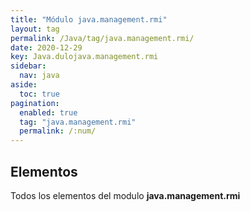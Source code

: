 ```yaml
---
title: "Módulo java.management.rmi"
layout: tag
permalink: /Java/tag/java.management.rmi/
date: 2020-12-29
key: Java.dulojava.management.rmi
sidebar: 
  nav: java
aside: 
  toc: true
pagination: 
  enabled: true
  tag: "java.management.rmi"
  permalink: /:num/
---
```


<h2>Elementos</h2>
Todos los elementos del modulo <strong>java.management.rmi</strong>
